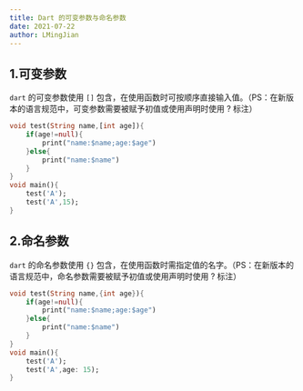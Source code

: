 ```yaml
---
title: Dart 的可变参数与命名参数
date: 2021-07-22
author: LMingJian
---
```


## 1.可变参数

`dart` 的可变参数使用 `[]` 包含，在使用函数时可按顺序直接输入值。（PS：在新版本的语言规范中，可变参数需要被赋予初值或使用声明时使用 ? 标注）

```dart
void test(String name,[int age]){
    if(age!=null){
        print("name:$name;age:$age")
    }else{
        print("name:$name")
    }
}
void main(){
    test('A');
    test('A',15);
}
```

## 2.命名参数

`dart` 的命名参数使用 `{}` 包含，在使用函数时需指定值的名字。（PS：在新版本的语言规范中，命名参数需要被赋予初值或使用声明时使用 ? 标注）

```dart
void test(String name,{int age}){
    if(age!=null){
        print("name:$name;age:$age")
    }else{
        print("name:$name")
    }
}
void main(){
    test('A');
    test('A',age: 15);
}
```

